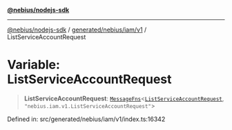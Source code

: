 [**@nebius/nodejs-sdk**](../../../../../README.md)

---

[@nebius/nodejs-sdk](../../../../../README.md) / [generated/nebius/iam/v1](../README.md) / ListServiceAccountRequest

# Variable: ListServiceAccountRequest

> **ListServiceAccountRequest**: [`MessageFns`](../../../../../runtime/protos/core/interfaces/MessageFns.md)\<[`ListServiceAccountRequest`](../interfaces/ListServiceAccountRequest.md), `"nebius.iam.v1.ListServiceAccountRequest"`\>

Defined in: src/generated/nebius/iam/v1/index.ts:16342
